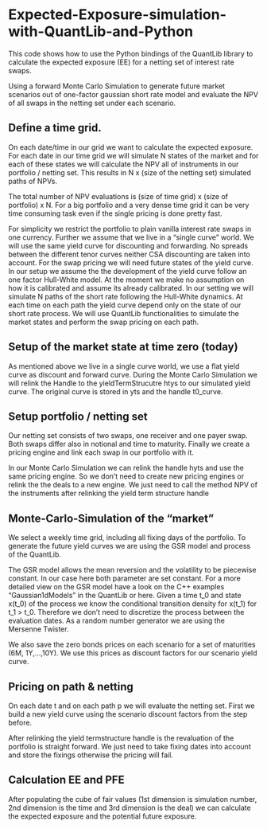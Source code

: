 # Expected-Exposure-simulation-with-QuantLib-and-Python

This code shows how to use the Python bindings of the QuantLib library to calculate the expected exposure (EE) for a netting set of interest rate swaps. 

Using a forward Monte Carlo Simulation to generate future market scenarios out of one-factor gaussian short rate model and evaluate the NPV of all swaps in the netting set under each scenario.

## Define a time grid. 
On each date/time in our grid we want to calculate the expected exposure. For each date in our time grid we will simulate N states of the market and for each of these states we will calculate the NPV all of instruments in our portfolio / netting set. This results in N x (size of the netting set) simulated paths of NPVs.

The total number of NPV evaluations is (size of time grid) x (size of portfolio) x N. For a big portfolio and a very dense time grid it can be very time consuming task even if the single pricing is done pretty fast.

For simplicity we restrict the portfolio to plain vanilla interest rate swaps in one currency. Further we assume that we live in a “single curve” world. We will use the same yield curve for discounting and forwarding. No spreads between the different tenor curves neither CSA discounting are taken into account. For the swap pricing we will need future states of the yield curve. In our setup we assume the the development of the yield curve follow an one factor Hull-White model. At the moment we make no assumption on how it is calibrated and assume its already calibrated. In our setting we will simulate N paths of the short rate following the Hull-White dynamics. At each time on each path the yield curve depend only on the state of our short rate process. We will use QuantLib functionalities to simulate the market states and perform the swap pricing on each path.

## Setup of the market state at time zero (today)
As mentioned above we live in a single curve world, we use a flat yield curve as discount and forward curve. During the Monte Carlo Simulation we will relink the Handle to the yieldTermStrucutre htys to our simulated yield curve. The original curve is stored in yts and the handle t0_curve.
## Setup portfolio / netting set
Our netting set consists of two swaps, one receiver and one payer swap. Both swaps differ also in notional and time to maturity. Finally we create a pricing engine and link each swap in our portfolio with it.

In our Monte Carlo Simulation we can relink the handle hyts and use the same pricing engine. So we don’t need to create new pricing engines or relink the the deals to a new engine. We just need to call the method NPV of the instruments after relinking the yield term structure handle
## Monte-Carlo-Simulation of the “market”
We select a weekly time grid, including all fixing days of the portfolio. To generate the future yield curves we are using the GSR model and process of the QuantLib.

The GSR model allows the mean reversion and the volatility to be piecewise constant. In our case here both parameter are set constant. For a more detailed view on the GSR model have a look on the C++ examples “Gaussian1dModels” in the QuantLib or here. Given a time t_0 and state x(t_0) of the process we know the conditional transition density for x(t_1) for t_1 > t_0. Therefore we don’t need to discretize the process between the evaluation dates. As a random number generator we are using the Mersenne Twister.

We also save the zero bonds prices on each scenario for a set of maturities (6M, 1Y,…,10Y). We use this prices as discount factors for our scenario yield curve.
## Pricing on path & netting
On each date t and on each path p we will evaluate the netting set. First we build a new yield curve using the scenario discount factors from the step before.

After relinking the yield termstructure handle is the revaluation of the portfolio is straight forward. We just need to take fixing dates into account and store the fixings otherwise the pricing will fail.

## Calculation EE and PFE
After populating the cube of fair values (1st dimension is simulation number, 2nd dimension is the time and 3rd dimension is the deal) we can calculate the expected exposure and the potential future exposure.

